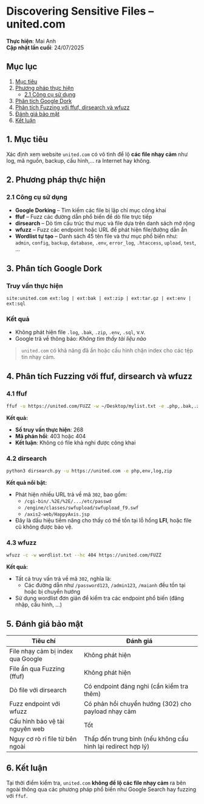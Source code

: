 # Discovering Sensitive Files – united.com

**Thực hiện**: Mai Anh  
**Cập nhật lần cuối**: 24/07/2025


## Mục lục

1. [Mục tiêu](#1-mục-tiêu)  
2. [Phương pháp thực hiện](#2-phương-pháp-thực-hiện)  
    - [2.1 Công cụ sử dụng](#21-công-cụ-sử-dụng)  
3. [Phân tích Google Dork](#3-phân-tích-google-dork)  
4. [Phân tích Fuzzing với ffuf, dirsearch và wfuzz](#4-phân-tích-fuzzing-với-ffuf-dirsearch-và-wfuzz)    
5. [Đánh giá bảo mật](#5-đánh-giá-bảo-mật)  
6. [Kết luận](#6-kết-luận)


## 1. Mục tiêu

Xác định xem website `united.com` có vô tình để lộ **các file nhạy cảm** như log, mã nguồn, backup, cấu hình,... ra Internet hay không.


## 2. Phương pháp thực hiện

### 2.1 Công cụ sử dụng

- **Google Dorking** – Tìm kiếm các file bị lập chỉ mục công khai  
- **ffuf** – Fuzz các đường dẫn phổ biến để dò file trực tiếp  
- **dirsearch** – Dò tìm cấu trúc thư mục và file dựa trên danh sách mở rộng  
- **wfuzz** – Fuzz các endpoint hoặc URL để phát hiện file/đường dẫn ẩn  
- **Wordlist tự tạo** – Danh sách 45 tên file và thư mục phổ biến như:  
  `admin`, `config`, `backup`, `database`, `.env`, `error_log`, `.htaccess`, `upload`, `test`, ...


## 3. Phân tích Google Dork

### Truy vấn thực hiện

```plaintext
site:united.com ext:log | ext:bak | ext:zip | ext:tar.gz | ext:env | ext:sql
```

### Kết quả

- Không phát hiện file `.log`, `.bak`, `.zip`, `.env`, `.sql`, v.v.
- Google trả về thông báo: *Không tìm thấy tài liệu nào*

> `united.com` có khả năng đã ẩn hoặc cấu hình chặn index cho các tệp tin nhạy cảm.


## 4. Phân tích Fuzzing với ffuf, dirsearch và wfuzz

### 4.1 ffuf

```bash
ffuf -u https://united.com/FUZZ -w ~/Desktop/mylist.txt -e .php,.bak,.zip,.env,.log,.sql -mc 200,403 -t 50
```

**Kết quả:**
- **Số truy vấn thực hiện**: 268  
- **Mã phản hồi**: 403 hoặc 404  
- **Kết luận**: Không có file khả nghi được công khai


### 4.2 dirsearch

```bash
python3 dirsearch.py -u https://united.com -e php,env,log,zip
```

**Kết quả nổi bật:**
- Phát hiện nhiều URL trả về mã `302`, bao gồm:
  - `/cgi-bin/.%2E/%2E/.../etc/passwd`
  - `/engine/classes/swfupload/swfupload_f9.swf`
  - `/axis2-web/HappyAxis.jsp`
- Đây là dấu hiệu tiềm năng cho thấy có thể tồn tại lỗ hổng **LFI**, hoặc file cũ không được bảo vệ.

### 4.3 wfuzz

```bash
wfuzz -c -w wordlist.txt --hc 404 https://united.com/FUZZ
```

**Kết quả:**
- Tất cả truy vấn trả về mã `302`, nghĩa là:
  - Các đường dẫn như `/password123`, `/admin123`, `/maianh` đều tồn tại hoặc bị chuyển hướng
- Sử dụng wordlist đơn giản để kiểm tra các endpoint phổ biến (đăng nhập, cấu hình, ...)


## 5. Đánh giá bảo mật

| Tiêu chí                              | Đánh giá         |
|---------------------------------------|------------------|
| File nhạy cảm bị index qua Google     | Không phát hiện  |
| File ẩn qua Fuzzing (ffuf)            | Không phát hiện  |
| Dò file với dirsearch                 | Có endpoint đáng nghi (cần kiểm tra thêm) |
| Fuzz endpoint với wfuzz               | Có phản hồi chuyển hướng (302) cho payload nhạy cảm |
| Cấu hình bảo vệ tài nguyên web        | Tốt              |
| Nguy cơ rò rỉ file từ bên ngoài       | Thấp đến trung bình (nếu không cấu hình lại redirect hợp lý) |

## 6. Kết luận

Tại thời điểm kiểm tra, `united.com` **không để lộ các file nhạy cảm** ra bên ngoài thông qua các phương pháp phổ biến như Google Search hay fuzzing với `ffuf`.

